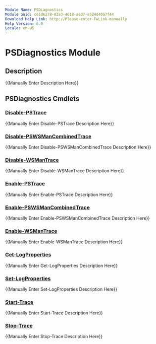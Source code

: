 ```yaml
---
Module Name: PSDiagnostics
Module Guid: c61d6278-02a3-4618-ae37-a524d40a7f44
Download Help Link: http://Please-enter-FwLink-manually
Help Version: 6.0
Locale: en-US
---
```


# PSDiagnostics Module
## Description
{{Manually Enter Description Here}}

## PSDiagnostics Cmdlets
### [Disable-PSTrace](disable-pstrace.md)
{{Manually Enter Disable-PSTrace Description Here}}

### [Disable-PSWSManCombinedTrace](disable-pswsmancombinedtrace.md)
{{Manually Enter Disable-PSWSManCombinedTrace Description Here}}

### [Disable-WSManTrace](disable-wsmantrace.md)
{{Manually Enter Disable-WSManTrace Description Here}}

### [Enable-PSTrace](enable-pstrace.md)
{{Manually Enter Enable-PSTrace Description Here}}

### [Enable-PSWSManCombinedTrace](enable-pswsmancombinedtrace.md)
{{Manually Enter Enable-PSWSManCombinedTrace Description Here}}

### [Enable-WSManTrace](enable-wsmantrace.md)
{{Manually Enter Enable-WSManTrace Description Here}}

### [Get-LogProperties](get-logproperties.md)
{{Manually Enter Get-LogProperties Description Here}}

### [Set-LogProperties](set-logproperties.md)
{{Manually Enter Set-LogProperties Description Here}}

### [Start-Trace](start-trace.md)
{{Manually Enter Start-Trace Description Here}}

### [Stop-Trace](stop-trace.md)
{{Manually Enter Stop-Trace Description Here}}

